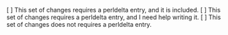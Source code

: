 <!--

If you think the changes in this pull request deserve one or more
perldelta entries, please check the following box.

-->

[ ] This set of changes requires a perldelta entry, and it is included.
[ ] This set of changes requires a perldelta entry, and I need help writing it.
[ ] This set of changes does not requires a perldelta entry.

